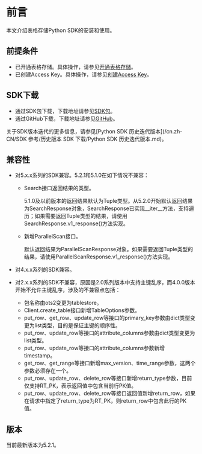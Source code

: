 # 前言

本文介绍表格存储Python SDK的安装和使用。

## 前提条件

-   已开通表格存储。具体操作，请参见[开通表格存储](/cn.zh-CN/快速入门/开通表格存储服务.md)。
-   已创建Access Key。具体操作，请参见[创建Access Key]()。

## SDK下载

-   通过SDK包下载，下载地址请参见[SDK包](https://tablestore-doc.oss-cn-hangzhou.aliyuncs.com/aliyun-tablestore-sdk/python/aliyun-tablestore-python-sdk-5.1.0.tar.gz)。
-   通过GitHub下载，下载地址请参见[GitHub](https://github.com/aliyun/aliyun-tablestore-python-sdk/archive/v5.2.1.tar.gz)。

关于SDK版本迭代的更多信息，请参见[Python SDK 历史迭代版本](/cn.zh-CN/SDK 参考/历史版本 SDK 下载/Python SDK 历史迭代版本.md)。

## 兼容性

-   对5.x.x系列的SDK兼容。5.2.1和5.1.0在如下情况不兼容：
    -   Search接口返回结果的类型。

        5.1.0及以前版本的返回结果默认为Tuple类型。从5.2.0开始默认返回结果为SearchResponse对象，SearchResponse已实现\_\_iter\_\_方法，支持遍历；如果需要返回Tuple类型的结果，请使用SearchResponse.v1\_response\(\)方法实现。

    -   新增ParallelScan接口。

        默认返回结果为ParallelScanResponse对象。如果需要返回Tuple类型的结果，请使用ParallelScanResponse.v1\_response\(\)方法实现。

-   对4.x.x系列的SDK兼容。
-   对2.x.x系列的SDK不兼容，原因是2.0系列版本中支持主键乱序，而4.0.0版本开始不允许主键乱序，涉及的不兼容点包括：
    -   包名称由ots2变更为tablestore。
    -   Client.create\_table接口新增TableOptions参数。
    -   put\_row、get\_row、update\_row等接口的primary\_key参数由dict类型变更为list类型，目的是保证主键的顺序性。
    -   put\_row、update\_row等接口的attribute\_columns参数由dict类型变更为list类型。
    -   put\_row、update\_row等接口的attribute\_columns参数新增timestamp。
    -   get\_row、get\_range等接口新增max\_version、time\_range参数，这两个参数必须存在一个。
    -   put\_row、update\_row、delete\_row等接口新增return\_type参数，目前仅支持RT\_PK，表示返回值中包含当前行PK值。
    -   put\_row、update\_row、delete\_row等接口返回值新增return\_row，如果在请求中指定了return\_type为RT\_PK，则return\_row中包含此行的PK值。

## 版本

当前最新版本为5.2.1。

